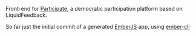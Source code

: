 Front-end for [Participate](https://github.com/oliverbarnes/participate), a democratic participation platform based on LiquidFeedback. 

So far just the initial commit of a generated [EmberJS](http://emberjs.com) app, using [ember-cli](http://iamstef.net/ember-cli/)
